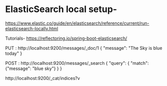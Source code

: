 # ElasticSearch local setup-
https://www.elastic.co/guide/en/elasticsearch/reference/current/run-elasticsearch-locally.html

Tutorials-
https://reflectoring.io/spring-boot-elasticsearch/

PUT : http://localhost:9200/messages/_doc/1
{
  "message": "The Sky is blue today"
}

POST : http://localhost:9200/messages/_search
{
  "query": 
  {
  "match": {"message": "blue sky"}
  }
}


http://localhost:9200/_cat/indices?v
